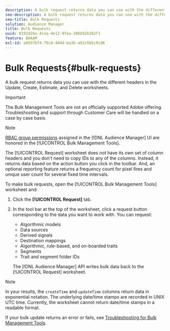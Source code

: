 ```yaml
---
description: A bulk request returns data you can use with the different headers in the Update, Create, Estimate, and Delete worksheets.
seo-description: A bulk request returns data you can use with the different headers in the Update, Create, Estimate, and Delete worksheets.
seo-title: Bulk Requests
solution: Audience Manager
title: Bulk Requests
uuid: 0192d26a-4cea-4e12-9fea-388b92b382f1
feature: BAAAM
exl-id: a0597bf4-79c8-404d-ba3b-a92c6b5c9c06
---
```

# Bulk Requests{#bulk-requests}

A bulk request returns data you can use with the different headers in the Update, Create, Estimate, and Delete worksheets.

>[!IMPORTANT]
>
>The Bulk Management Tools are not an officially supported Adobe offering. Troubleshooting and support through Customer Care will be handled on a case by case basis.

<!-- 

t_bulk_requests.xml

 -->

>[!NOTE]
>
>[RBAC group permissions](../../features/administration/administration-overview.md) assigned in the [!DNL Audience Manager] UI are honored in the [!UICONTROL Bulk Management Tools].

The [!UICONTROL Request] worksheet does not have its own set of column headers and you don't need to copy IDs to any of the columns. Instead, it returns data based on the action button you click in the toolbar. And, an optional reporting feature returns a frequency count for pixel fires and unique user count for several fixed time intervals.

To make bulk requests, open the [!UICONTROL Bulk Management Tools] worksheet and: 

1. Click the **[!UICONTROL Request]** tab.
2. In the tool bar at the top of the worksheet, click a request button corresponding to the data you want to work with. You can request:

    * Algorithmic models
    * Data sources
    * Derived signals 
    * Destination mappings 
    * Algorithmic, rule-based, and on-boarded traits 
    * Segments 
    * Trait and segment folder IDs

   The [!DNL Audience Manager] API writes bulk data back to the [!UICONTROL Request] worksheet. 

>[!NOTE]
>
>In your results, the `createTime` and `updateTime` columns return data in exponential notation. The underlying date/time stamps are recorded in UNIX UTC time. Currently, the worksheet cannot return date/time stamps in a readable format.

If your bulk update returns an error or fails, see [Troubleshooting for Bulk Management Tools](../../reference/bulk-management-tools/bulk-troubleshooting.md).
